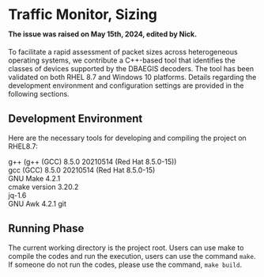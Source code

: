 # Traffic Monitor, Sizing <p align ="left" style="font-size: 14px;">The issue was raised on May 15th, 2024, edited by Nick.</p>
<!--Introduction-->
To facilitate a rapid assessment of packet sizes across heterogeneous operating systems, we contribute a C++-based tool that identifies the classes of devices supported by the DBAEGIS decoders. The tool has been validated on both RHEL 8.7 and Windows 10 platforms. Details regarding the development environment and configuration settings are provided in the following sections.

## Development Environment
Here are the necessary tools for developing and compiling the project on RHEL8.7:

g++ (g++ (GCC) 8.5.0 20210514 (Red Hat 8.5.0-15)) \
gcc (GCC) 8.5.0 20210514 (Red Hat 8.5.0-15) \
GNU Make 4.2.1 \
cmake version 3.20.2 \
jq-1.6 \
GNU Awk 4.2.1
git


## Running Phase
The current working directory is the project root. Users can use make to compile the codes
and run the execution, users can use the command `make`. If someone do not run the codes, please use
the command, `make build`.
